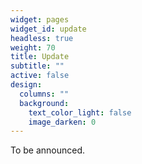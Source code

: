 ```yaml
---
widget: pages
widget_id: update
headless: true
weight: 70
title: Update
subtitle: ""
active: false
design:
  columns: ""
  background:
    text_color_light: false
    image_darken: 0
---
```

To be announced.